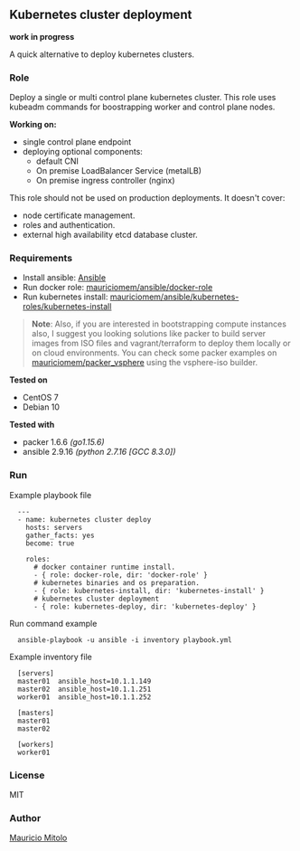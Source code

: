 ## Kubernetes cluster deployment

**work in progress**

A quick alternative to deploy kubernetes clusters.

### Role

Deploy a single or multi control plane kubernetes cluster. This role uses kubeadm commands for boostrapping worker and control plane nodes.

**Working on:**
 - single control plane endpoint
 - deploying optional components:
   - default CNI
   - On premise LoadBalancer Service (metalLB)
   - On premise ingress controller (nginx)

This role should not be used on production deployments. It doesn't cover:
 - node certificate management.
 - roles and authentication.
 - external high availability etcd database cluster.

### Requirements

  - Install ansible: [Ansible](https://docs.ansible.com/ansible/latest/installation_guide/intro_installation.html)
  - Run docker role: [mauriciomem/ansible/docker-role](https://github.com/mauriciomem/ansible/tree/main/docker-role)
  - Run kubernetes install: [mauriciomem/ansible/kubernetes-roles/kubernetes-install](https://github.com/mauriciomem/ansible/tree/main/kubernetes-roles/kubernetes-install)

 > **Note**: Also, if you are interested in bootstrapping compute instances also, I suggest you looking solutions like packer to build server images from ISO files and vagrant/terraform to deploy them locally or on cloud environments. You can check some packer examples on [mauriciomem/packer_vsphere](https://github.com/mauriciomem/packer_vsphere) using the vsphere-iso builder.

**Tested on**
 - CentOS 7
 - Debian 10

**Tested with**
 - packer 1.6.6 _(go1.15.6)_
 - ansible 2.9.16 _(python 2.7.16 [GCC 8.3.0])_

### Run

Example playbook file

```
  ---
  - name: kubernetes cluster deploy
    hosts: servers
    gather_facts: yes
    become: true

    roles:
      # docker container runtime install.
      - { role: docker-role, dir: 'docker-role' }
      # kubernetes binaries and os preparation.
      - { role: kubernetes-install, dir: 'kubernetes-install' }
      # kubernetes cluster deployment
      - { role: kubernetes-deploy, dir: 'kubernetes-deploy' }
```
Run command example

```
  ansible-playbook -u ansible -i inventory playbook.yml
```
Example inventory file

```
  [servers]
  master01  ansible_host=10.1.1.149
  master02  ansible_host=10.1.1.251
  worker01  ansible_host=10.1.1.252

  [masters]
  master01
  master02

  [workers]
  worker01
```

### License

MIT

### Author

[Mauricio Mitolo](https://github.com/mauriciomem)
